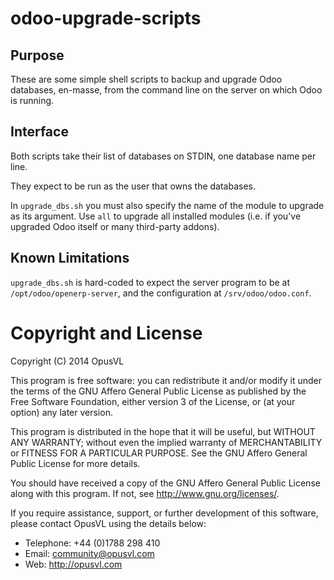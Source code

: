 # odoo-upgrade-scripts

## Purpose

These are some simple shell scripts to backup and upgrade Odoo databases, en-masse,
from the command line on the server on which Odoo is running.

## Interface

Both scripts take their list of databases on STDIN, one database name per line.

They expect to be run as the user that owns the databases.

In `upgrade_dbs.sh` you must also specify the name of the module to upgrade as its
argument.  Use `all` to upgrade all installed modules (i.e. if you've upgraded Odoo itself
or many third-party addons).

## Known Limitations

`upgrade_dbs.sh` is hard-coded to expect the server program to be at
`/opt/odoo/openerp-server`,
and the configuration at `/srv/odoo/odoo.conf`.



# Copyright and License

Copyright (C) 2014 OpusVL

This program is free software: you can redistribute it and/or modify
it under the terms of the GNU Affero General Public License as
published by the Free Software Foundation, either version 3 of the
License, or (at your option) any later version.

This program is distributed in the hope that it will be useful,
but WITHOUT ANY WARRANTY; without even the implied warranty of
MERCHANTABILITY or FITNESS FOR A PARTICULAR PURPOSE.  See the
GNU Affero General Public License for more details.

You should have received a copy of the GNU Affero General Public License
along with this program.  If not, see <http://www.gnu.org/licenses/>.

If you require assistance, support, or further development of this
software, please contact OpusVL using the details below:

* Telephone: +44 (0)1788 298 410
* Email: community@opusvl.com
* Web: http://opusvl.com
